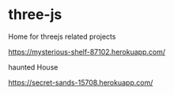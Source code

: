 # three-js
 Home for threejs related projects


https://mysterious-shelf-87102.herokuapp.com/


haunted House 

https://secret-sands-15708.herokuapp.com/
